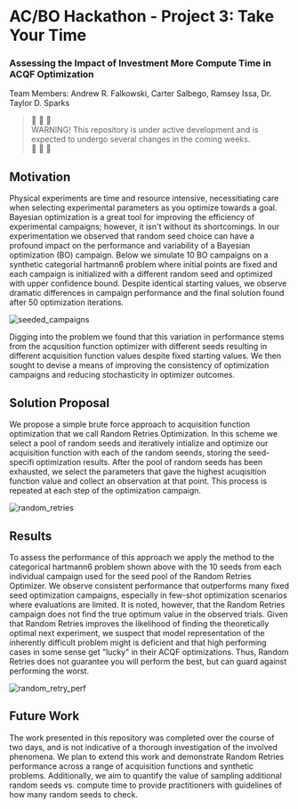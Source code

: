 # AC/BO Hackathon - Project 3: Take Your Time
### Assessing the Impact of Investment More Compute Time in ACQF Optimization
Team Members: Andrew R. Falkowski, Carter Salbego, Ramsey Issa, Dr. Taylor D. Sparks
> 🚧 🚧 🚧  
> WARNING! This repository is under active development and is expected to undergo several changes in the coming weeks.  
> 🚧 🚧 🚧

## Motivation
Physical experiments are time and resource intensive, necessitiating care when selecting experimental parameters as you optimize towards a goal. Bayesian optimization is a great tool for improving the efficiency of experimental campaigns; however, it isn't without its shortcomings. In our experimentation we observed that random seed choice can have a profound impact on the performance and variability of a Bayesian optimization (BO) campaign. Below we simulate 10 BO campaigns on a synthetic categorial hartmann6 problem where initial points are fixed and each campaign is initialized with a different random seed and optimized with upper confidence bound. Despite identical starting values, we observe dramatic differences in campaign performance and the final solution found after 50 optimization iterations.

![seeded_campaigns](https://github.com/AndrewFalkowski/TakeYourTime/assets/3618750/74d95ff6-e20c-44b4-8e25-87e6c819568a)

Digging into the problem we found that this variation in performance stems from the acqusition function optimizer with different seeds resulting in different acquisition function values despite fixed starting values. We then sought to devise a means of improving the consistency of optimization campaigns and reducing stochasticity in optimizer outcomes.

## Solution Proposal

We propose a simple brute force approach to acquisition function optimization that we call Random Retries Optimization. In this scheme we select a pool of random seeds and iteratively intialize and optimize our acquisition function with each of the random seends, storing the seed-specifi optimization results. After the pool of random seeds has been exhausted, we select the parameters that gave the highest acuqisition function value and collect an observation at that point. This process is repeated at each step of the optimization campaign.

![random_retries](https://github.com/AndrewFalkowski/TakeYourTime/assets/3618750/ed879441-784c-4c57-9db4-c709aa2562e1)

## Results

To assess the performance of this approach we apply the method to the categorical hartmann6 problem shown above with the 10 seeds from each individual campaign used for the seed pool of the Random Retries Optimizer. We observe consistent performance that outperforms many fixed seed optimization campaigns, especially in few-shot optimization scenarios where evaluations are limited. It is noted, however, that the Random Retries campaign does not find the true optimum value in the observed trials. Given that Random Retries improves the likelihood of finding the theoretically optimal next experiment, we suspect that model representation of the inherently difficult problem might is deficient and that high performing cases in some sense get "lucky" in their ACQF optimizations. Thus, Random Retries does not guarantee you will perform the best, but can guard against performing the worst.

![random_retry_perf](https://github.com/AndrewFalkowski/TakeYourTime/assets/3618750/2553f592-de6f-49cd-b781-e4a8e39e4da9)

## Future Work

The work presented in this repository was completed over the course of two days, and is not indicative of a thorough investigation of the involved phenomena. We plan to extend this work and demonstrate Random Retries performance across a range of acquisition functions and synthetic problems. Additionally, we aim to quantify the value of sampling additional random seeds vs. compute time to provide practitioners with guidelines of how many random seeds to check. 

